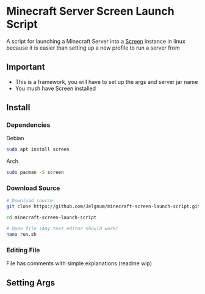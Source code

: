 # Minecraft Server Screen Launch Script
A script for launching a Minecraft Server into a [Screen](https://www.gnu.org/software/screen/) instance in linux because it is easier than setting up a new profile to run a server from
## Important
  - This is a framework, you will have to set up the args and server jar name
  - You mush have Screen installed
 
## Install
### Dependencies
Debian
```sh 
sudo apt install screen
```
Arch
```sh 
sudo pacman -S screen
```

 ### Download Source
 ```sh
 # Download source
 git clone https://github.com/Jelgnum/minecraft-screen-launch-script.git
 
 cd minecraft-screen-launch-script
 
 # Open file (Any text editor should work)
 nano run.sh
 ```
 ### Editing File
 
 File has comments with simple explanations
 (readme wip)
 ## Setting Args
 ```sh

 ```
